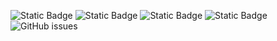 ![Static Badge](https://img.shields.io/badge/blacklists-60-000000) ![Static Badge](https://img.shields.io/badge/blacklisted-2813150-cc0000) ![Static Badge](https://img.shields.io/badge/whitelisted-2249-00CC00) ![Static Badge](https://img.shields.io/badge/streaming_blacklist-28107-000000) ![GitHub issues](https://img.shields.io/github/issues/fabriziosalmi/blacklists)
